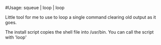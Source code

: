 #Usage:
squeue | loop
<command> | loop

Little tool for me to use to loop a single command clearing old output as it goes.

The install script copies the shell file into /usr/bin.
You can call the script with 'loop'
